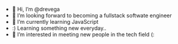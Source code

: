 - 👋 Hi, I’m @drevega
- 💞️ I’m looking forward to becoming a fullstack softwate engineer
- 🌱 I’m currently learning JavaScript
- :)  Learning something new everyday.. 
- 👀 I’m interested in meeting new people in the tech field (:




<!---
drevega/drevega is a ✨ special ✨ repository because its `README.md` (this file) appears on your GitHub profile.
You can click the Preview link to take a look at your changes.
--->
